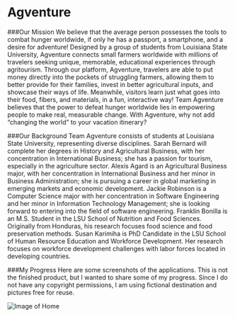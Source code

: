 # Agventure

###Our Mission
We believe that the average person possesses the tools to combat hunger worldwide, if only he has a passport, a smartphone, and a desire for adventure! Designed by a group of students from Louisiana State University, Agventure connects small farmers worldwide with millions of travelers seeking unique, memorable, educational experiences through agritourism. Through our platform, Agventure, travelers are able to put money directly into the pockets of struggling farmers, allowing them to better provide for their families, invest in better agricultural inputs, and showcase their ways of life. Meanwhile, visitors learn just what goes into their food, fibers, and materials, in a fun, interactive way! Team Agventure believes that the power to defeat hunger worldwide lies in empowering people to make real, measurable change. With Agventure, why not add “changing the world” to your vacation itinerary?

###Our Background
Team Agventure consists of students at Louisiana State University, representing diverse disciplines. Sarah Bernard will complete her degrees in History and Agricultural Business, with her concentration in International Business; she has a passion for tourism, especially in the agriculture sector. Alexis Agard is an Agricultural Business major, with her concentration in International Business and her minor in Business Administration; she is pursuing a career in global marketing in emerging markets and economic development. Jackie Robinson is a Computer Science major with her concentration in Software Engineering and her minor in Information Technology Management; she is looking forward to entering into the field of software engineering. Franklin Bonilla is an M.S. Student in the LSU School of Nutrition and Food Sciences. Originally from Honduras, his research focuses food science and food preservation methods. Susan Karimiha is PhD Candidate in the LSU School of Human Resource Education and Workforce Development. Her research focuses on workforce development challenges with labor forces located in developing countries.

###My Progress
Here are some screenshots of the applications. This is not the finished product, but I wanted to share some of my progress. Since I do not have any copyright permissions, I am using fictional destination and pictures free for reuse.

![Image of Home](https://drive.google.com/uc?id=0B5MDfOumBTlCalRKUGw1NmFEc1U)